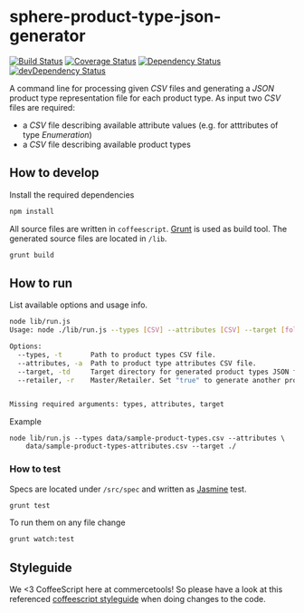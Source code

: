 sphere-product-type-json-generator
=================================

[![Build Status](https://travis-ci.org/svenmueller/sphere-product-type-json-generator.png?branch=master)](https://travis-ci.org/svenmueller/sphere-product-type-json-generator) [![Coverage Status](https://coveralls.io/repos/svenmueller/sphere-product-type-json-generator/badge.png)](https://coveralls.io/r/svenmueller/sphere-product-type-json-generator) [![Dependency Status](https://david-dm.org/svenmueller/sphere-product-type-json-generator.png?theme=shields.io)](https://david-dm.org/svenmueller/sphere-product-type-json-generator) [![devDependency Status](https://david-dm.org/svenmueller/sphere-product-type-json-generator/dev-status.png?theme=shields.io)](https://david-dm.org/svenmueller/sphere-product-type-json-generator#info=devDependencies)

A command line for processing given _CSV_ files and generating a _JSON_ product type representation file for each product type. As input two _CSV_ files are required:
* a _CSV_ file describing available attribute values (e.g. for atttributes of type _Enumeration_)
* a _CSV_ file describing available product types

## How to develop

Install the required dependencies
```bash
npm install
```

All source files are written in `coffeescript`. [Grunt](http://gruntjs.com/) is used as build tool. The generated source files are located in `/lib`.
```bash
grunt build
```

## How to run

List available options and usage info.
```bash
node lib/run.js
Usage: node ./lib/run.js --types [CSV] --attributes [CSV] --target [folder] --retailer [boolean]

Options:
  --types, -t       Path to product types CSV file.                                                                            [required]
  --attributes, -a  Path to product type attributes CSV file.                                                                  [required]
  --target, -td     Target directory for generated product types JSON files.                                                      [required]
  --retailer, -r    Master/Retailer. Set "true" to generate another product type file, having an extra attribute "masterSKU".  [default: false]


Missing required arguments: types, attributes, target
```

Example
```
node lib/run.js --types data/sample-product-types.csv --attributes \
	data/sample-product-types-attributes.csv --target ./
```

### How to test

Specs are located under `/src/spec` and written as [Jasmine](http://pivotal.github.io/jasmine/) test.
```bash
grunt test
```

To run them on any file change
```bash
grunt watch:test
```

## Styleguide
We <3 CoffeeScript here at commercetools! So please have a look at this referenced [coffeescript styleguide](https://github.com/polarmobile/coffeescript-style-guide) when doing changes to the code.

